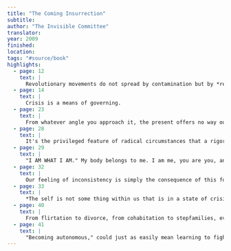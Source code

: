 ```yaml
---
title: "The Coming Insurrection"
subtitle:
author: "The Invisible Committee"
translator:
year: 2009
finished:
location:
tags: "#source/book"
highlights:
  - page: 12
    text: |
      Revolutionary movements do not spread by contamination but by *resonance*. Something that is constituted here resonates with the shock wave emitted by something constituted over there. A body that resonates does so according to its own mode. An insurrection is not like a plague or a forest fire—a linear process which spreads from place to place after an initial spark. It rather takes the shape of a music, whose focal points, though dispersed in time and space, succeed in imposing the rhythm of their own vibrations, always taking on more density. To the point that any return to normal is no longer desirable or even imaginable.
  - page: 14
    text: |
      Crisis is a means of governing.
  - page: 23
    text: |
      From whatever angle you approach it, the present offers no way out. This is not the least of its virtues.
  - page: 28
    text: |
      It's the privileged feature of radical circumstances that a rigorous application of logic leads to revolution. It's enough just to say what is before our eyes and not to shrink from the conclusions.
  - page: 29
    text: |
      "I AM WHAT I AM." My body belongs to me. I am me, you are you, and _something's wrong._ [...] The more I want to be me, the more I feel an emptiness. The more I express myself, the more I am drained. The more I run after myself, the more tired I get.
  - page: 32
    text: |
      Our feeling of inconsistency is simply the consequence of this foolish belief in the permanence of the self and of the little care we give to what makes us what we are.
  - page: 33
    text: |
      *The self is not some thing within us that is in a state of crisis; it is the form they mean to stamp on us.*
  - page: 40
    text: |
      From flirtation to divorce, from cohabitation to stepfamilies, everyone feels the inanity of the sad family nucleus, but most seem to believe that it would be sadder still to give it up. The family is no longer so much the suffocation of maternal control or the patriarchy of beatings as it is this infantile abandon to a fuzzy dependency, where everything is familiar, this carefree moment in the face of a world that nobody can deny is breaking down, a world where "becoming self-sufficient" is a euphemism for "finding a boss."
  - page: 41
    text: |
      "Becoming autonomous," could just as easily mean learning to fight in the street, to occupy empty houses, to cease working, to love each other madly, and to shoplift.
---
```

